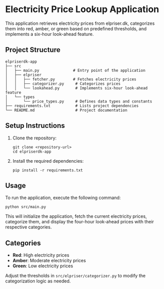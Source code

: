 # Electricity Price Lookup Application

This application retrieves electricity prices from elpriser.dk, categorizes them into red, amber, or green based on predefined thresholds, and implements a six-hour look-ahead feature.

## Project Structure

```
elpriserdk-app
├── src
│   ├── main.py               # Entry point of the application
│   ├── elpriser
│   │   ├── fetcher.py        # Fetches electricity prices
│   │   ├── categorizer.py     # Categorizes prices
│   │   └── lookahead.py       # Implements six-hour look-ahead feature
│   └── types
│       └── price_types.py     # Defines data types and constants
├── requirements.txt           # Lists project dependencies
└── README.md                  # Project documentation
```

## Setup Instructions

1. Clone the repository:
   ```
   git clone <repository-url>
   cd elpriserdk-app
   ```

2. Install the required dependencies:
   ```
   pip install -r requirements.txt
   ```

## Usage

To run the application, execute the following command:
```
python src/main.py
```

This will initialize the application, fetch the current electricity prices, categorize them, and display the four-hour look-ahead prices with their respective categories.

## Categories

- **Red**: High electricity prices
- **Amber**: Moderate electricity prices
- **Green**: Low electricity prices

Adjust the thresholds in `src/elpriser/categorizer.py` to modify the categorization logic as needed.